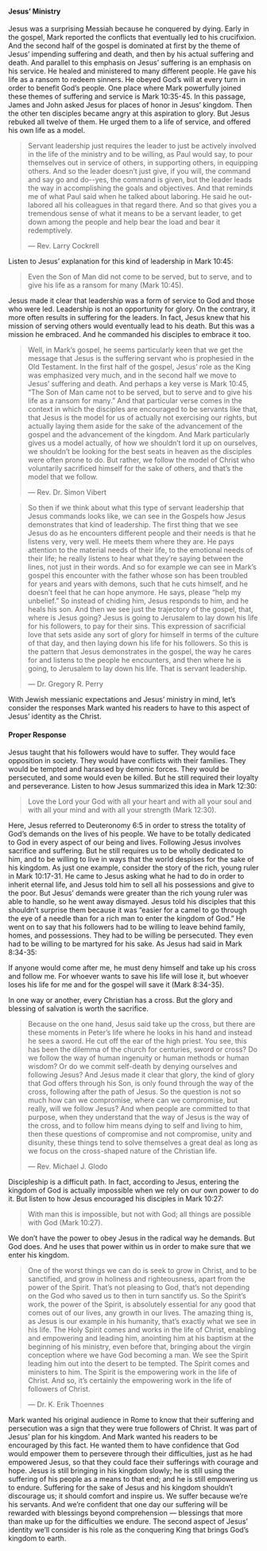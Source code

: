 #### Jesus’ Ministry
	
Jesus was a surprising Messiah because he conquered by dying. Early in the gospel, Mark reported the conflicts that eventually led to his crucifixion. And the second half of the gospel is dominated at first by the theme of Jesus’ impending suffering and death, and then by his actual suffering and death.
	And parallel to this emphasis on Jesus’ suffering is an emphasis on his service. He healed and ministered to many different people. He gave his life as a ransom to redeem sinners. He obeyed God’s will at every turn in order to benefit God’s people.
	One place where Mark powerfully joined these themes of suffering and service is Mark 10:35-45. In this passage, James and John asked Jesus for places of honor in Jesus’ kingdom. Then the other ten disciples became angry at this aspiration to glory. But Jesus rebuked all twelve of them. He urged them to a life of service, and offered his own life as a model.

> Servant leadership just requires the leader to just be actively involved in the life of the ministry and to be willing, as Paul would say, to pour themselves out in service of others, in supporting others, in equipping others. And so the leader doesn’t just give, if you will, the command and say go and do--yes, the command is given, but the leader leads the way in accomplishing the goals and objectives. And that reminds me of what Paul said when he talked about laboring. He said he out-labored all his colleagues in that regard there. And so that gives you a tremendous sense of what it means to be a servant leader, to get down among the people and help bear the load and bear it redemptively. 
> 
> —	Rev. Larry Cockrell

Listen to Jesus’ explanation for this kind of leadership in Mark 10:45:

>  Even the Son of Man did not come to be served, but to serve, and to give his life as a ransom for many (Mark 10:45).

Jesus made it clear that leadership was a form of service to God and those who were led. Leadership is not an opportunity for glory. On the contrary, it more often results in suffering for the leaders. In fact, Jesus knew that his mission of serving others would eventually lead to his death. But this was a mission he embraced. And he commanded his disciples to embrace it too.

> Well, in Mark’s gospel, he seems particularly keen that we get the message that Jesus is the suffering servant who is prophesied in the Old Testament. In the first half of the gospel, Jesus’ role as the King was emphasized very much, and in the second half we move to Jesus’ suffering and death. And perhaps a key verse is Mark 10:45, “The Son of Man came not to be served, but to serve and to give his life as a ransom for many.” And that particular verse comes in the context in which the disciples are encouraged to be servants like that, that Jesus is the model for us of actually not exercising our rights, but actually laying them aside for the sake of the advancement of the gospel and the advancement of the kingdom. And Mark particularly gives us a model actually, of how we shouldn’t lord it up on ourselves, we shouldn’t be looking for the best seats in heaven as the disciples were often prone to do. But rather, we follow the model of Christ who voluntarily sacrificed himself for the sake of others, and that’s the model that we follow. 
> 
> —	Rev. Dr. Simon Vibert


> So then if we think about what this type of servant leadership that Jesus commands looks like, we can see in the Gospels how Jesus demonstrates that kind of leadership. The first thing that we see Jesus do as he encounters different people and their needs is that he listens very, very well. He meets them where they are. He pays attention to the material needs of their life, to the emotional needs of their life; he really listens to hear what they’re saying between the lines, not just in their words.  And so for example we can see in Mark’s gospel this encounter with the father whose son has been troubled for years and years with demons, such that he cuts himself, and he doesn’t feel that he can hope anymore. He says, please “help my unbelief.” So instead of chiding him, Jesus responds to him, and he heals his son. And then we see just the trajectory of the gospel, that, where is Jesus going? Jesus is going to Jerusalem to lay down his life for his followers, to pay for their sins. This expression of sacrificial love that sets aside any sort of glory for himself in terms of the culture of that day, and then laying down his life for his followers. So this is the pattern that Jesus demonstrates in the gospel, the way he cares for and listens to the people he encounters, and then where he is going, to Jerusalem to lay down his life. That is servant leadership. 
> 
> —	Dr. Gregory R. Perry

With Jewish messianic expectations and Jesus’ ministry in mind, let’s consider the responses Mark wanted his readers to have to this aspect of Jesus’ identity as the Christ. 
	

#### Proper Response

Jesus taught that his followers would have to suffer. They would face opposition in society. They would have conflicts with their families. They would be tempted and harassed by demonic forces. They would be persecuted, and some would even be killed. But he still required their loyalty and perseverance. Listen to how Jesus summarized this idea in Mark 12:30:

>  Love the Lord your God with all your heart and with all your soul and with all your mind and with all your strength (Mark 12:30).

Here, Jesus referred to Deuteronomy 6:5 in order to stress the totality of God’s demands on the lives of his people. We have to be totally dedicated to God in every aspect of our being and lives.
	Following Jesus involves sacrifice and suffering. But he still requires us to be wholly dedicated to him, and to be willing to live in ways that the world despises for the sake of his kingdom. 
	As just one example, consider the story of the rich, young ruler in Mark 10:17-31. He came to Jesus asking what he had to do in order to inherit eternal life, and Jesus told him to sell all his possessions and give to the poor. But Jesus’ demands were greater than the rich young ruler was able to handle, so he went away dismayed. Jesus told his disciples that this shouldn’t surprise them because it was “easier for a camel to go through the eye of a needle than for a rich man to enter the kingdom of God.” He went on to say that his followers had to be willing to leave behind family, homes, and possessions. They had to be willing be persecuted. They even had to be willing to be martyred for his sake. As Jesus had said in Mark 8:34-35:

 If anyone would come after me, he must deny himself and take up his cross and follow me. For whoever wants to save his life will lose it, but whoever loses his life for me and for the gospel will save it (Mark 8:34-35).

In one way or another, every Christian has a cross. But the glory and blessing of salvation is worth the sacrifice.

> Because on the one hand, Jesus said take up the cross, but there are these moments in Peter’s life where he looks in his hand and instead he sees a sword. He cut off the ear of the high priest. You see, this has been the dilemma of the church for centuries, sword or cross? Do we follow the way of human ingenuity or human methods or human wisdom? Or do we commit self-death by denying ourselves and following Jesus? And Jesus made it clear that glory, the kind of glory that God offers through his Son, is only found through the way of the cross, following after the path of Jesus. So the question is not so much how can we compromise, where can we compromise, but really, will we follow Jesus? And when people are committed to that purpose, when they understand that the way of Jesus is the way of the cross, and to follow him means dying to self and living to him, then these questions of compromise and not compromise, unity and disunity, these things tend to solve themselves a great deal as long as we focus on the cross-shaped nature of the Christian life. 
> 
> —	Rev. Michael J. Glodo

Discipleship is a difficult path. In fact, according to Jesus, entering the kingdom of God is actually impossible when we rely on our own power to do it. But listen to how Jesus encouraged his disciples in Mark 10:27:

>  With man this is impossible, but not with God; all things are possible with God (Mark 10:27).

We don’t have the power to obey Jesus in the radical way he demands. But God does. And he uses that power within us in order to make sure that we enter his kingdom.

> One of the worst things we can do is seek to grow in Christ, and to be sanctified, and grow in holiness and righteousness, apart from the power of the Spirit. That’s not pleasing to God, that’s not depending on the God who saved us to then in turn sanctify us. So the Spirit’s work, the power of the Spirit, is absolutely essential for any good that comes out of our lives, any growth in our lives. The amazing thing is, as Jesus is our example in his humanity, that’s exactly what we see in his life. The Holy Spirit comes and works in the life of Christ, enabling and empowering and leading him, anointing him at his baptism at the beginning of his ministry, even before that, bringing about the virgin conception where we have God becoming a man. We see the Spirit leading him out into the desert to be tempted. The Spirit comes and ministers to him. The Spirit is the empowering work in the life of Christ. And so, it’s certainly the empowering work in the life of followers of Christ. 
> 
> —	Dr. K. Erik Thoennes

Mark wanted his original audience in Rome to know that their suffering and persecution was a sign that they were true followers of Christ. It was part of Jesus’ plan for his kingdom. And Mark wanted his readers to be encouraged by this fact. He wanted them to have confidence that God would empower them to persevere through their difficulties, just as he had empowered Jesus, so that they could face their sufferings with courage and hope.
	Jesus is still bringing in his kingdom slowly; he is still using the suffering of his people as a means to that end; and he is still empowering us to endure. Suffering for the sake of Jesus and his kingdom shouldn’t discourage us; it should comfort and inspire us. We suffer because we’re his servants. And we’re confident that one day our suffering will be rewarded with blessings beyond comprehension — blessings that more than make up for the difficulties we endure.
	The second aspect of Jesus’ identity we’ll consider is his role as the conquering King that brings God’s kingdom to earth.
